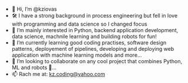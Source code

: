 - 👋 Hi, I’m @kziovas
- 🛠️ I have a strong background in process engineering but fell in love with programming and data science so I changed focus
- 👀 I’m mainly interested in Python, backend application development, data science, machnile learning and building robots for fun!
- 🌱 I’m currently learning good coding practises, software design patterns, deployement of pipelines, 
developing and deploying web application with machine learning models and more...
- 💞️ I’m looking to collaborate on any cool project that combines Python, ML and robots 🤖...
- 📫 Rach me at: kz.coding@yahoo.com

<!---
kziovas/kziovas is a ✨ special ✨ repository because its `README.md` (this file) appears on your GitHub profile.
You can click the Preview link to take a look at your changes.
--->
